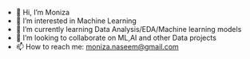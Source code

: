- 👋 Hi, I’m Moniza
- 👀 I’m interested in Machine Learning
- 🌱 I’m currently learning Data Analysis/EDA/Machine learning models
- 💞️ I’m looking to collaborate on ML,AI and other Data projects 
- 📫 How to reach me: moniza.naseem@gmail.com

<!---
moniza22/moniza22 is a ✨ special ✨ repository because its `README.md` (this file) appears on your GitHub profile.
You can click the Preview link to take a look at your changes.
--->
